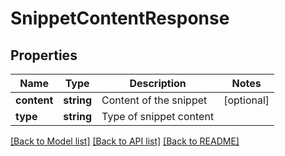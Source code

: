 # SnippetContentResponse

## Properties

Name | Type | Description | Notes
------------ | ------------- | ------------- | -------------
**content** | **string** | Content of the snippet | [optional] 
**type** | **string** | Type of snippet content | 

[[Back to Model list]](../README.md#documentation-for-models) [[Back to API list]](../README.md#documentation-for-api-endpoints) [[Back to README]](../README.md)
